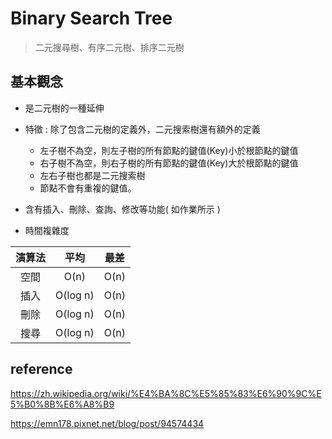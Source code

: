 # Binary Search Tree
>二元搜尋樹、有序二元樹、排序二元樹

## 基本觀念
* 是二元樹的一種延伸

* 特徵 : 除了包含二元樹的定義外，二元搜索樹還有額外的定義
     * 左子樹不為空，則左子樹的所有節點的鍵值(Key)小於根節點的鍵值                     
     * 右子樹不為空，則右子樹的所有節點的鍵值(Key)大於根節點的鍵值                 
     * 左右子樹也都是二元搜索樹                  
     * 節點不會有重複的鍵值。
     
* 含有插入、刪除、查詢、修改等功能( 如作業所示 )

* 時間複雜度

 演算法 | 平均 | 最差 | 
 :---: | :---: | :---: |
空間 | O(n) | O(n) |
插入| O(log n) | O(n) | 
刪除 | O(log n) | O(n)  | 
搜尋 | O(log n) | O(n) | 

## reference
https://zh.wikipedia.org/wiki/%E4%BA%8C%E5%85%83%E6%90%9C%E5%B0%8B%E6%A8%B9

https://emn178.pixnet.net/blog/post/94574434
